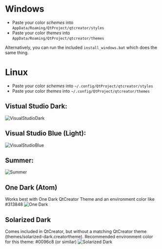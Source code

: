 # Windows
* Paste your color *schemes* into `AppData/Roaming/QtProject/qtcreator/styles`
* Paste your color *themes* into `AppData/Roaming/QtProject/qtcreator/themes`

Alternatively, you can run the included `install_windows.bat` which does the same thing.

# Linux
* Paste your color *schemes* into `~/.config/QtProject/qtcreator/styles`
* Paste your color *themes* into `~/.config/QtProject/qtcreator/themes`

## Vistual Studio Dark:
![VisualStudioDark](screenshots/VisualStudioDark.png)

## Visual Studio Blue (Light):
![VisualStudioBlue](screenshots/VisualStudioBlue(Light).png)

## Summer:
![Summer](screenshots/Summer.png)

## One Dark (Atom)
Works best with One Dark QtCreator Theme and an environment color like #313848
![One Dark](screenshots/OneDark.png)

## Solarized Dark
Comes included in QtCreator, but without a matching QtCreator theme (themes/solarized-dark.creatortheme).
Recommended environment color for this theme: #0096c8 (or similar)
![Solarized Dark](screenshots/SolarizedDark.png)
